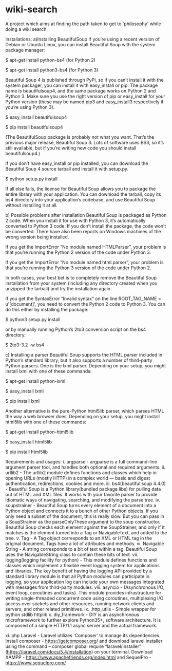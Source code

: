 # wiki-search
A project which aims at finding the path taken to get to 'philosophy' while doing a wiki search.

Installations:
a)Installing BeautifulSoup
If you’re using a recent version of Debian or Ubuntu Linux, you can install Beautiful Soup with the system package manager:

$ apt-get install python-bs4 (for Python 2)

$ apt-get install python3-bs4 (for Python 3)

Beautiful Soup 4 is published through PyPi, so if you can’t install it with the system packager, you can install it with easy_install or pip. The package name is beautifulsoup4, and the same package works on Python 2 and Python 3. Make sure you use the right version of pip or easy_install for your Python version (these may be named pip3 and easy_install3 respectively if you’re using Python 3).

$ easy_install beautifulsoup4

$ pip install beautifulsoup4

(The BeautifulSoup package is probably not what you want. That’s the previous major release, Beautiful Soup 3. Lots of software uses BS3, so it’s still available, but if you’re writing new code you should install beautifulsoup4.)

If you don’t have easy_install or pip installed, you can download the Beautiful Soup 4 source tarball and install it with setup.py.

$ python setup.py install

If all else fails, the license for Beautiful Soup allows you to package the entire library with your application. You can download the tarball, copy its bs4 directory into your application’s codebase, and use Beautiful Soup without installing it at all.

b) Possible problems after installation
Beautiful Soup is packaged as Python 2 code. When you install it for use with Python 3, it’s automatically converted to Python 3 code. If you don’t install the package, the code won’t be converted. There have also been reports on Windows machines of the wrong version being installed.

If you get the ImportError “No module named HTMLParser”, your problem is that you’re running the Python 2 version of the code under Python 3.

If you get the ImportError “No module named html.parser”, your problem is that you’re running the Python 3 version of the code under Python 2.

In both cases, your best bet is to completely remove the Beautiful Soup installation from your system (including any directory created when you unzipped the tarball) and try the installation again.

If you get the SyntaxError “Invalid syntax” on the line ROOT_TAG_NAME = u'[document]', you need to convert the Python 2 code to Python 3. You can do this either by installing the package:

$ python3 setup.py install

or by manually running Python’s 2to3 conversion script on the bs4 directory:

$ 2to3-3.2 -w bs4

c) Installing a parser
Beautiful Soup supports the HTML parser included in Python’s standard library, but it also supports a number of third-party Python parsers. One is the lxml parser. Depending on your setup, you might install lxml with one of these commands:

$ apt-get install python-lxml

$ easy_install lxml

$ pip install lxml

Another alternative is the pure-Python html5lib parser, which parses HTML the way a web browser does. Depending on your setup, you might install html5lib with one of these commands:

$ apt-get install python-html5lib

$ easy_install html5lib

$ pip install html5lib


Requirements and usages:
i. argparse - argparse is a full command-line argument parser tool, and handles both optional and required arguments.
ii. urllib2 - The urllib2 module defines functions and classes which help in opening URLs (mostly HTTP) in a complex world — basic and digest authentication, redirections, cookies and more.
iii. bs4(beautiful soup 4.4.0) - Beautiful Soup is a Python library(bundled package libs) for pulling data out of HTML and XML files. It works with your favorite parser to provide idiomatic ways of navigating, searching, and modifying the parse tree.
iv. soupstrainer - Beautiful Soup turns every element of a document into a Python object and connects it to a bunch of other Python objects. If you only need a subset of the document, this is really slow. But you can pass in a SoupStrainer as the parseOnlyThese argument to the soup constructor. Beautiful Soup checks each element against the SoupStrainer, and only if it matches is the element turned into a Tag or NavigableText, and added to the tree.
v. Tag - A Tag object corresponds to an XML or HTML tag in the original document. Tags have a lot of attributes and methods.
vi. Navigable String - A string corresponds to a bit of text within a tag. Beautiful Soup uses the NavigableString class to contain these bits of text.
vii. logging(logging facility for python) - This module defines functions and classes which implement a flexible event logging system for applications and libraries. The key benefit of having the logging API provided by a standard library module is that all Python modules can participate in logging, so your application log can include your own messages integrated with messages from third-party modules.
viii. asyncio -  (Asynchronous I/O, event loop, coroutines and tasks). This module provides infrastructure for writing single-threaded concurrent code using coroutines, multiplexing I/O access over sockets and other resources, running network clients and servers, and other related primitives.
ix. .http_utils - Simple wrapper for python stdlib httplib
x. diy_framework - DIY is an asynchronous microframework to further explore Python35+, software architecture. It is composed of a simple HTTP/1.1 async server and the actual framework.

xi. php Laravel -  Laravel utilizes ‘Composer’ to manage its dependencies. Install composer - https://getcomposer.org/ and download laravel installer using the command – composer global require “laravel/installer” (https://laravel.com/docs/5.4/installation) on your terminal. Download XAMPP - https://www.apachefriends.org/index.html and SequelPro -https://www.sequelpro.com/
